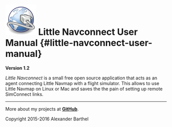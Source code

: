 # ![Little Navconnect](../images/navconnect.svg "Little Navconnect") Little Navconnect User Manual {#little-navconnect-user-manual}

**Version 1.2**

_Little Navconnect_ is a small free open source application that acts as an agent connecting Little Navmap with a flight simulator. This allows to use Little Navmap on Linux or Mac and saves the the pain of setting up remote SimConnect links.

---

More about my projects at [**GitHub**](https://albar965.github.io).

Copyright 2015-2016 Alexander Barthel
